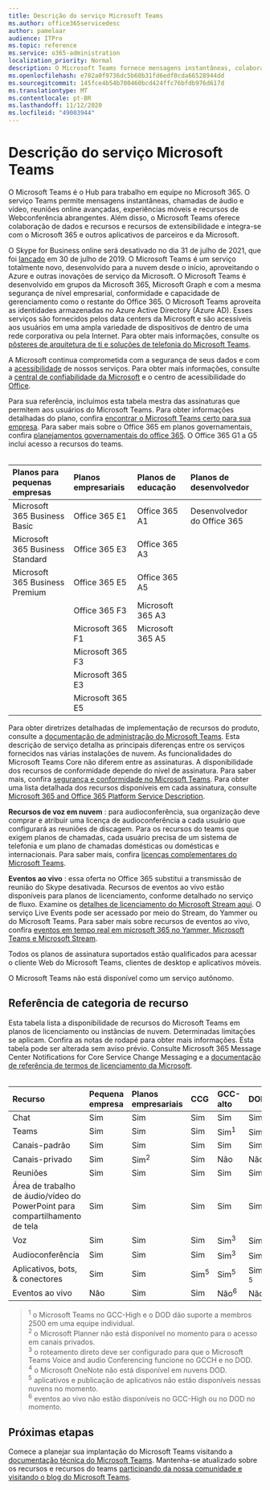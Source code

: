 ```yaml
---
title: Descrição do serviço Microsoft Teams
ms.author: office365servicedesc
author: pamelaar
audience: ITPro
ms.topic: reference
ms.service: o365-administration
localization_priority: Normal
description: O Microsoft Teams fornece mensagens instantâneas, colaboração de arquivos e dados, chamadas de áudio e vídeo, reuniões online avançadas, experiências móveis e recursos de Webconferência abrangentes.
ms.openlocfilehash: e782a0f9736dc5b60b31fd6edf0cda66528944dd
ms.sourcegitcommit: 145fce4b54b700460bcd424ffc76bfdb976d617d
ms.translationtype: MT
ms.contentlocale: pt-BR
ms.lasthandoff: 11/12/2020
ms.locfileid: "49003944"
---
```

# <a name="microsoft-teams-service-description"></a>Descrição do serviço Microsoft Teams

O Microsoft Teams é o Hub para trabalho em equipe no Microsoft 365. O serviço Teams permite mensagens instantâneas, chamadas de áudio e vídeo, reuniões online avançadas, experiências móveis e recursos de Webconferência abrangentes. Além disso, o Microsoft Teams oferece colaboração de dados e recursos e recursos de extensibilidade e integra-se com o Microsoft 365 e outros aplicativos de parceiros e da Microsoft.

O Skype for Business online será desativado no dia 31 de julho de 2021, que foi [lançado](https://techcommunity.microsoft.com/t5/Microsoft-Teams-Blog/Skype-for-Business-Online-to-Be-Retired-in-2021/ba-p/777833) em 30 de julho de 2019. O Microsoft Teams é um serviço totalmente novo, desenvolvido para a nuvem desde o início, aproveitando o Azure e outras inovações de serviço da Microsoft. O Microsoft Teams é desenvolvido em grupos da Microsoft 365, Microsoft Graph e com a mesma segurança de nível empresarial, conformidade e capacidade de gerenciamento como o restante do Office 365. O Microsoft Teams aproveita as identidades armazenadas no Azure Active Directory (Azure AD). Esses serviços são fornecidos pelos data centers da Microsoft e são acessíveis aos usuários em uma ampla variedade de dispositivos de dentro de uma rede corporativa ou pela Internet. Para obter mais informações, consulte os [pôsteres de arquitetura de ti e soluções de telefonia do Microsoft Teams](https://docs.microsoft.com/microsoftteams/teams-architecture-solutions-posters).

A Microsoft continua comprometida com a segurança de seus dados e com a [acessibilidade](https://www.microsoft.com/trust-center/compliance/accessibility) de nossos serviços. Para obter mais informações, consulte a [central de confiabilidade da Microsoft](https://www.microsoft.com/trust-center) e o centro de acessibilidade do [Office](https://support.office.com/article/Office-Accessibility-Center-Resources-for-people-with-disabilities-ecab0fcf-d143-4fe8-a2ff-6cd596bddc6d).

Para sua referência, incluímos esta tabela mestra das assinaturas que permitem aos usuários do Microsoft Teams. Para obter informações detalhadas do plano, confira [encontrar o Microsoft Teams certo para sua empresa](https://www.microsoft.com/microsoft-365/microsoft-teams/compare-microsoft-teams-options?rtc=1). Para saber mais sobre o Office 365 em planos governamentais, confira [planejamentos governamentais do office 365](https://www.microsoft.com/microsoft-365/government/compare-office-365-government-plans). O Office 365 G1 a G5 inclui acesso a recursos do teams.<br><br>

| Planos para pequenas empresas | Planos empresariais | Planos de educação | Planos de desenvolvedor |
|:-----|:-----|:-----|:-----|
|Microsoft 365 Business Basic <br/> |Office 365 E1 <br/> |Office 365 A1 <br/> |Desenvolvedor do Office 365 <br/> |
|Microsoft 365 Business Standard <br/> |Office 365 E3 <br/> |Office 365 A3 <br/>|   <br/> |
|Microsoft 365 Business Premium <br/> | Office 365 E5<br/> |Office 365 A5 <br/>  |  <br/> |
|  <br/> |Office 365 F3 <br/> |  Microsoft 365 A3<br/> |  <br/> |
|  <br/> |Microsoft 365 F1 <br/> |  Microsoft 365 A5<br/> |  <br/> |
|  <br/> |Microsoft 365 F3 <br/> |  <br/> |  <br/> |
|  <br/> |Microsoft 365 E3 <br/> |  <br/> |  <br/> |
|  <br/> |Microsoft 365 E5 <br/> |  <br/> |  <br/> |

Para obter diretrizes detalhadas de implementação de recursos do produto, consulte a [documentação de administração do Microsoft Teams](https://docs.microsoft.com/MicrosoftTeams). Esta descrição de serviço detalha as principais diferenças entre os serviços fornecidos nas várias instalações de nuvem. As funcionalidades do Microsoft Teams Core não diferem entre as assinaturas. A disponibilidade dos recursos de conformidade depende do nível de assinatura. Para saber mais, confira [segurança e conformidade no Microsoft Teams](https://docs.microsoft.com/microsoftteams/security-compliance-overview). Para obter uma lista detalhada dos recursos disponíveis em cada assinatura, consulte [Microsoft 365 and Office 365 Platform Service Description](https://docs.microsoft.com/office365/servicedescriptions/office-365-platform-service-description/office-365-platform-service-description).

**Recursos de voz em nuvem** : para audioconferência, sua organização deve comprar e atribuir uma licença de audioconferência a cada usuário que configurará as reuniões de discagem. Para os recursos do teams que exigem planos de chamadas, cada usuário precisa de um sistema de telefonia e um plano de chamadas domésticas ou domésticas e internacionais. Para saber mais, confira [licenças complementares do Microsoft Teams](https://docs.microsoft.com/microsoftteams/teams-add-on-licensing/microsoft-teams-add-on-licensing).

**Eventos ao vivo** : essa oferta no Office 365 substitui a transmissão de reunião do Skype desativada. Recursos de eventos ao vivo estão disponíveis para planos de licenciamento, conforme detalhado no serviço de fluxo. Examine os [detalhes de licenciamento do Microsoft Stream aqui](https://docs.microsoft.com/stream/license-overview). O serviço Live Events pode ser acessado por meio do Stream, do Yammer ou do Microsoft Teams. Para saber mais sobre recursos de eventos ao vivo, confira [eventos em tempo real em microsoft 365 no Yammer, Microsoft Teams e Microsoft Stream](https://docs.microsoft.com/stream/live-event-m365).

Todos os planos de assinatura suportados estão qualificados para acessar o cliente Web do Microsoft Teams, clientes de desktop e aplicativos móveis.

O Microsoft Teams não está disponível como um serviço autônomo.

## <a name="feature-category-reference"></a>Referência de categoria de recurso

Esta tabela lista a disponibilidade de recursos do Microsoft Teams em planos de licenciamento ou instâncias de nuvem. Determinadas limitações se aplicam. Confira as notas de rodapé para obter mais informações. Esta tabela pode ser alterada sem aviso prévio. Consulte Microsoft 365 Message Center Notifications for Core Service Change Messaging e a [documentação de referência de termos de licenciamento da Microsoft](https://www.microsoft.com/licensing/product-licensing/products).<br><br>

| Recurso | Pequena empresa | Planos empresariais | CCG | GCC-alto | DOD | Educação |
|:-----|:-----|:-----|:-----|:-----|:-----|:-----|
|Chat  <br/> |Sim  <br/> |Sim  <br/> |Sim  <br/> |Sim  <br/> |Sim  <br/> |Sim  <br/> |
|Teams  <br/> |Sim <br/> |Sim <br/> |Sim <br/> |Sim<sup>1</sup>  <br/> |Sim<sup>1</sup>  <br/> |Sim  <br/> |
|Canais-padrão  <br/> |Sim  <br/> |Sim  <br/> |Sim  <br/> |Sim  <br/> |Sim  <br/> |Sim  <br/> |
|Canais-privado  <br/> |Sim  <br/> |Sim<sup>2</sup>  <br/> |Sim <br/> |Não  <br/> |Não <br/> |Sim  <br/> |
|Reuniões  <br/> |Sim  <br/> |Sim  <br/> |Sim  <br/> |Sim  <br/> |Sim  <br/> |Sim  <br/> |
|Área de trabalho de áudio/vídeo do PowerPoint para compartilhamento de tela <br/> |Sim  <br/> |Sim  <br/> |Sim  <br/> |Sim  <br/> |Sim  <br/> |Sim  <br/> |
|Voz  <br/> |Sim  <br/> |Sim  <br/> |Sim  <br/> |Sim<sup>3</sup>  <br/> |Sim<sup>3</sup>  <br/> |Sim  <br/> |
|Audioconferência  <br/> |Sim  <br/> |Sim  <br/> |Sim  <br/> |Sim<sup>3</sup>  <br/> |Sim<sup>3</sup>  <br/> |Sim  <br/> |
|Aplicativos, bots, & conectores  <br/> |Sim  <br/> |Sim  <br/> |Sim<sup>5</sup>  <br/> |Sim<sup>5</sup>  <br/> |Sim<sup>4, 5</sup>  <br/> |Sim  <br/> |
|Eventos ao vivo  <br/> |Não  <br/> |Sim  <br/> |Sim  <br/> |Não<sup>6</sup>  <br/> |Não<sup>6</sup>  <br/> |Sim  <br/> |

> <sup>1</sup>  o Microsoft Teams no GCC-High e o DOD dão suporte a membros 2500 em uma equipe individual.<br/>
> <sup>2</sup> o Microsoft Planner não está disponível no momento para o acesso em canais privados.<br/>
> <sup>3</sup> o roteamento direto deve ser configurado para que o Microsoft Teams Voice and audio Conferencing funcione no GCCH e no DOD.<br/>
> <sup>4</sup> o Microsoft OneNote não está disponível em nuvens DOD.<br/>
> <sup>5</sup> aplicativos e publicação de aplicativos não estão disponíveis nessas nuvens no momento.<br/>
> <sup>6</sup> eventos ao vivo não estão disponíveis no GCC-High ou no DOD no momento.<br/>

## <a name="next-steps"></a>Próximas etapas

Comece a planejar sua implantação do Microsoft Teams visitando a [documentação técnica do Microsoft Teams](https://aka.ms/SuccessWithTeams). Mantenha-se atualizado sobre os recursos e recursos do teams [participando da nossa comunidade e visitando o blog do Microsoft Teams](https://aka.ms/TeamsBlog).
